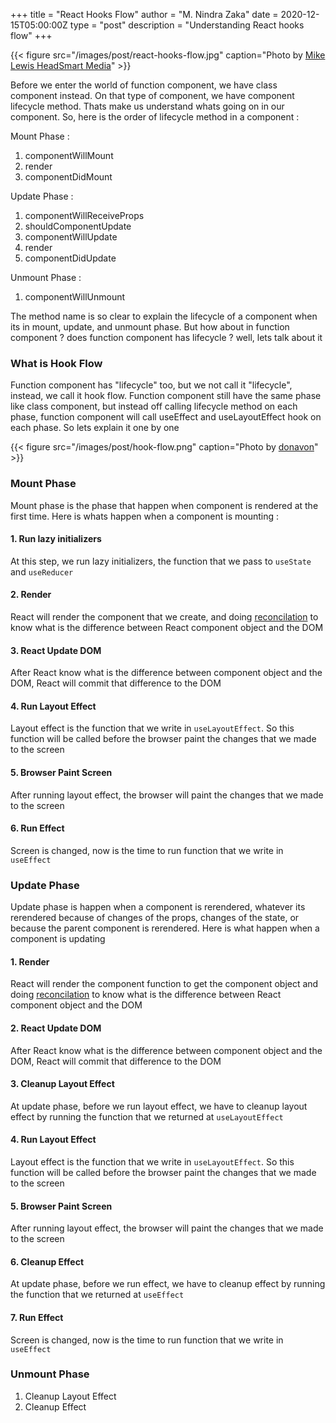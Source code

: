 +++
title = "React Hooks Flow"
author = "M. Nindra Zaka"
date = 2020-12-15T05:00:00Z
type = "post"
description = "Understanding React hooks flow"
+++

{{< figure src="/images/post/react-hooks-flow.jpg" caption="Photo by [Mike Lewis HeadSmart Media](https://unsplash.com/photos/waAAaeC9hns)" >}}

Before we enter the world of function component, we have class component instead. On that type of component, we have component lifecycle method. Thats make us understand whats going on in our component. So, here is the order of lifecycle method in a component :

Mount Phase :

1. componentWillMount
2. render
3. componentDidMount

Update Phase :

1. componentWillReceiveProps
2. shouldComponentUpdate
3. componentWillUpdate
4. render
5. componentDidUpdate

Unmount Phase :

1. componentWillUnmount

The method name is so clear to explain the lifecycle of a component when its in mount, update, and unmount phase. But how about in function component ? does function component has lifecycle ? well, lets talk about it

### What is Hook Flow

Function component has "lifecycle" too, but we not call it "lifecycle", instead, we call it hook flow. Function component still have the same phase like class component, but instead off calling lifecycle method on each phase, function component will call useEffect and useLayoutEffect hook on each phase. So lets explain it one by one

{{< figure src="/images/post/hook-flow.png" caption="Photo by [donavon](https://github.com/donavon/hook-flow)" >}}

### Mount Phase

Mount phase is the phase that happen when component is rendered at the first time. Here is whats happen when a component is mounting :

#### 1. Run lazy initializers

At this step, we run lazy initializers, the function that we pass to `useState` and `useReducer`

#### 2. Render

React will render the component that we create, and doing [reconcilation](https://reactjs.org/docs/reconciliation.html) to know what is the difference between React component object and the DOM

#### 3. React Update DOM

After React know what is the difference between component object and the DOM, React will commit that difference to the DOM

#### 4. Run Layout Effect

Layout effect is the function that we write in `useLayoutEffect`. So this function will be called before the browser paint the changes that we made to the screen

#### 5. Browser Paint Screen

After running layout effect, the browser will paint the changes that we made to the screen

#### 6. Run Effect

Screen is changed, now is the time to run function that we write in `useEffect`

### Update Phase

Update phase is happen when a component is rerendered, whatever its rerendered because of changes of the props, changes of the state, or because the parent component is rerendered. Here is what happen when a component is updating

#### 1. Render

React will render the component function to get the component object and doing [reconcilation](https://reactjs.org/docs/reconciliation.html) to know what is the difference between React component object and the DOM

#### 2. React Update DOM

After React know what is the difference between component object and the DOM, React will commit that difference to the DOM

#### 3. Cleanup Layout Effect

At update phase, before we run layout effect, we have to cleanup layout effect by running the function that we returned at `useLayoutEffect`

#### 4. Run Layout Effect

Layout effect is the function that we write in `useLayoutEffect`. So this function will be called before the browser paint the changes that we made to the screen

#### 5. Browser Paint Screen

After running layout effect, the browser will paint the changes that we made to the screen

#### 6. Cleanup Effect

At update phase, before we run effect, we have to cleanup effect by running the function that we returned at `useEffect`

#### 7. Run Effect

Screen is changed, now is the time to run function that we write in `useEffect`

### Unmount Phase

1. Cleanup Layout Effect
2. Cleanup Effect
